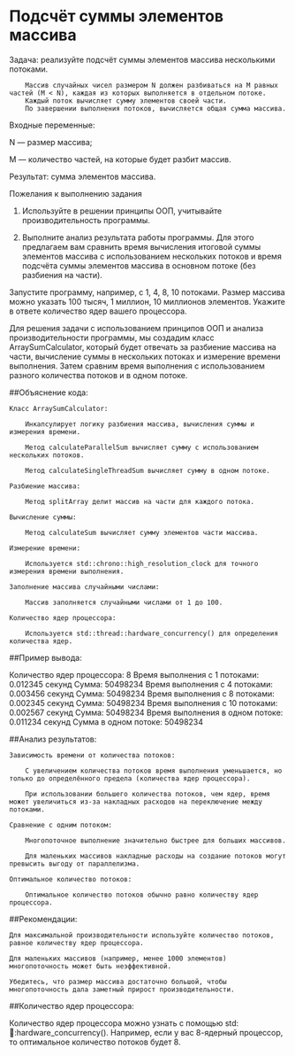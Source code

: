 # Подсчёт суммы элементов массива

Задача: реализуйте подсчёт суммы элементов массива несколькими потоками.

        Массив случайных чисел размером N должен разбиваться на M равных частей (M < N), каждая из которых выполняется в отдельном потоке.
        Каждый поток вычисляет сумму элементов своей части.
        По завершении выполнения потоков, вычисляется общая сумма массива.

Входные переменные:

  N — размер массива;

  M — количество частей, на которые будет разбит массив.

Результат: сумма элементов массива.


Пожелания к выполнению задания

1. Используйте в решении принципы ООП, учитывайте производительность программы.

2. Выполните анализ результата работы программы. Для этого предлагаем вам сравнить время вычисления итоговой суммы элементов массива с использованием нескольких потоков и время подсчёта суммы элементов массива в основном потоке (без разбиения на части).

Запустите программу, например, с 1, 4, 8, 10 потоками. Размер массива можно указать 100 тысяч, 1 миллион, 10 миллионов элементов. Укажите в ответе количество ядер вашего процессора.


Для решения задачи с использованием принципов ООП и анализа производительности программы, 
мы создадим класс ArraySumCalculator, 
который будет отвечать за разбиение массива на части, 
вычисление суммы в нескольких потоках и измерение времени выполнения. 
Затем сравним время выполнения с использованием разного количества потоков и в одном потоке.


##Объяснение кода:

    Класс ArraySumCalculator:

        Инкапсулирует логику разбиения массива, вычисления суммы и измерения времени.

        Метод calculateParallelSum вычисляет сумму с использованием нескольких потоков.

        Метод calculateSingleThreadSum вычисляет сумму в одном потоке.

    Разбиение массива:

        Метод splitArray делит массив на части для каждого потока.

    Вычисление суммы:

        Метод calculateSum вычисляет сумму элементов части массива.

    Измерение времени:

        Используется std::chrono::high_resolution_clock для точного измерения времени выполнения.

    Заполнение массива случайными числами:

        Массив заполняется случайными числами от 1 до 100.

    Количество ядер процессора:

        Используется std::thread::hardware_concurrency() для определения количества ядер.

##Пример вывода:

Количество ядер процессора: 8
Время выполнения с 1 потоками: 0.012345 секунд
Сумма: 50498234
Время выполнения с 4 потоками: 0.003456 секунд
Сумма: 50498234
Время выполнения с 8 потоками: 0.002345 секунд
Сумма: 50498234
Время выполнения с 10 потоками: 0.002567 секунд
Сумма: 50498234
Время выполнения в одном потоке: 0.011234 секунд
Сумма в одном потоке: 50498234

##Анализ результатов:

    Зависимость времени от количества потоков:

        С увеличением количества потоков время выполнения уменьшается, но только до определённого предела (количества ядер процессора).

        При использовании большего количества потоков, чем ядер, время может увеличиться из-за накладных расходов на переключение между потоками.

    Сравнение с одним потоком:

        Многопоточное выполнение значительно быстрее для больших массивов.

        Для маленьких массивов накладные расходы на создание потоков могут превысить выгоду от параллелизма.

    Оптимальное количество потоков:

        Оптимальное количество потоков обычно равно количеству ядер процессора.

##Рекомендации:

    Для максимальной производительности используйте количество потоков, равное количеству ядер процессора.

    Для маленьких массивов (например, менее 1000 элементов) многопоточность может быть неэффективной.

    Убедитесь, что размер массива достаточно большой, чтобы многопоточность дала заметный прирост производительности.

##Количество ядер процессора:

Количество ядер процессора можно узнать с помощью std::thread::hardware_concurrency(). Например, если у вас 8-ядерный процессор, 
то оптимальное количество потоков будет 8.
